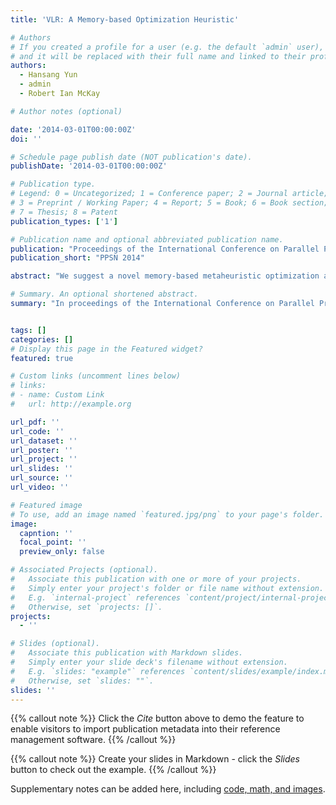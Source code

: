 ```yaml
---
title: 'VLR: A Memory-based Optimization Heuristic'

# Authors
# If you created a profile for a user (e.g. the default `admin` user), write the username (folder name) here
# and it will be replaced with their full name and linked to their profile.
authors:
  - Hansang Yun
  - admin
  - Robert Ian McKay

# Author notes (optional)

date: '2014-03-01T00:00:00Z'
doi: ''

# Schedule page publish date (NOT publication's date).
publishDate: '2014-03-01T00:00:00Z'

# Publication type.
# Legend: 0 = Uncategorized; 1 = Conference paper; 2 = Journal article;
# 3 = Preprint / Working Paper; 4 = Report; 5 = Book; 6 = Book section;
# 7 = Thesis; 8 = Patent
publication_types: ['1']

# Publication name and optional abbreviated publication name.
publication: "Proceedings of the International Conference on Parallel Problem Solving from Nature (PPSN)"
publication_short: "PPSN 2014"

abstract: "We suggest a novel memory-based metaheuristic optimization algorithm, VLR, which uses a list of already-visited areas to more effectively search for an optimal solution. We chose the Max-cut problem to test its optimization performance, comparing it with state-of-the-art methods. VLR dominates the previous best-performing heuristics. We also undertake preliminary analysis of the algorithm’s parameter space, noting that a larger memory improves performance. VLR was designed as a general-purpose optimization algorithm, so its performance on other prob lems will be investigated in future."

# Summary. An optional shortened abstract.
summary: "In proceedings of the International Conference on Parallel Problem Solving from Nature (PPSN), 2014"


tags: []
categories: []
# Display this page in the Featured widget?
featured: true

# Custom links (uncomment lines below)
# links:
# - name: Custom Link
#   url: http://example.org

url_pdf: ''
url_code: ''
url_dataset: ''
url_poster: ''
url_project: ''
url_slides: ''
url_source: ''
url_video: ''

# Featured image
# To use, add an image named `featured.jpg/png` to your page's folder.
image:
  capntion: ''
  focal_point: ''
  preview_only: false

# Associated Projects (optional).
#   Associate this publication with one or more of your projects.
#   Simply enter your project's folder or file name without extension.
#   E.g. `internal-project` references `content/project/internal-project/index.md`.
#   Otherwise, set `projects: []`.
projects:
  - ''

# Slides (optional).
#   Associate this publication with Markdown slides.
#   Simply enter your slide deck's filename without extension.
#   E.g. `slides: "example"` references `content/slides/example/index.md`.
#   Otherwise, set `slides: ""`.
slides: ''
---
```


{{% callout note %}}
Click the _Cite_ button above to demo the feature to enable visitors to import publication metadata into their reference management software.
{{% /callout %}}

{{% callout note %}}
Create your slides in Markdown - click the _Slides_ button to check out the example.
{{% /callout %}}

Supplementary notes can be added here, including [code, math, and images](https://wowchemy.com/docs/writing-markdown-latex/).
